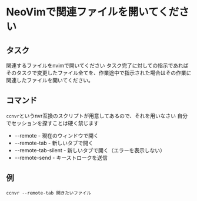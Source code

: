 # NeoVimで関連ファイルを開いてください

## タスク

関連するファイルをnvimで開いてください
タスク完了に対しての指示であればそのタスクで変更したファイル全てを、作業途中で指示された場合はその作業に関連したファイルを開いてください。

## コマンド

`ccnvr`というnvr互換のスクリプトが用意してあるので、それを用いなさい
自分でセッションを探すことは硬く禁じます

- --remote - 現在のウィンドウで開く
- --remote-tab - 新しいタブで開く
- --remote-tab-silent - 新しいタブで開く（エラーを表示しない）
- --remote-send - キーストロークを送信

## 例
```
ccnvr --remote-tab 開きたいファイル
```
